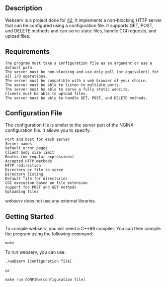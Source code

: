 ## Description

Webserv is a project done for [42](https://www.42lisboa.com/), it implements a non-blocking HTTP server that can be configured using a configuration file. It supports GET, POST, and DELETE methods and can serve static files, handle CGI requests, and upload files.

## Requirements

    The program must take a configuration file as an argument or use a default path.
    The server must be non-blocking and use only poll (or equivalent) for all I/O operations.
    The server must be compatible with a web browser of your choice.
    The server must be able to listen to multiple ports.
    The server must be able to serve a fully static website.
    Clients must be able to upload files.
    The server must be able to handle GET, POST, and DELETE methods.

## Configuration File

The configuration file is similar to the server part of the NGINX configuration file. It allows you to specify:

    Port and host for each server
    Server names
    Default error pages
    Client body size limit
    Routes (no regular expressions)
    Accepted HTTP methods
    HTTP redirection
    Directory or file to serve
    Directory listing
    Default file for directories
    CGI execution based on file extension
    Support for POST and GET methods
    Uploading files

webserv does not use any external libraries.

## Getting Started

To compile webserv, you will need a C++98 compiler. You can then compile the program using the following command:

    make

To run webserv, you can use:

    ./webserv [configuration file]

or

    make run CONFIG=[configuration file]


